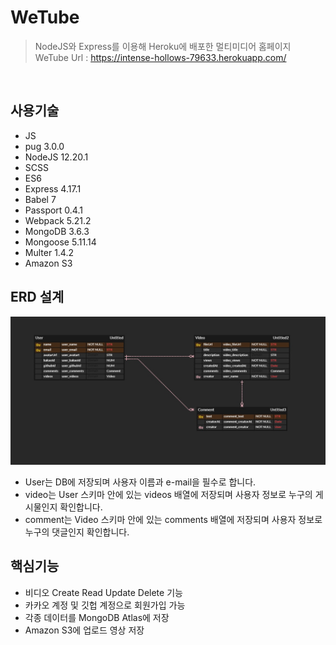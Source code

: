 # WeTube
> NodeJS와 Express를 이용해 Heroku에 배포한 멀티미디어 홈페이지  
>WeTube Url : https://intense-hollows-79633.herokuapp.com/

</br>

## 사용기술
- JS
- pug 3.0.0
- NodeJS 12.20.1
- SCSS
- ES6
- Express 4.17.1
- Babel 7
- Passport 0.4.1
- Webpack 5.21.2
- MongoDB 3.6.3
- Mongoose 5.11.14
- Multer 1.4.2
- Amazon S3

## ERD 설계
![img](./WeTube_ERD.jpg)
- User는 DB에 저장되며 사용자 이름과 e-mail을 필수로 합니다.
- video는 User 스키마 안에 있는 videos 배열에 저장되며 사용자 정보로 누구의 게시물인지 확인합니다.
- comment는 Video 스키마 안에 있는 comments 배열에 저장되며 사용자 정보로 누구의 댓글인지 확인합니다.

## 핵심기능
- 비디오 Create Read Update Delete 기능
- 카카오 계정 및 깃헙 계정으로 회원가입 가능
- 각종 데이터를 MongoDB Atlas에 저장
- Amazon S3에 업로드 영상 저장
